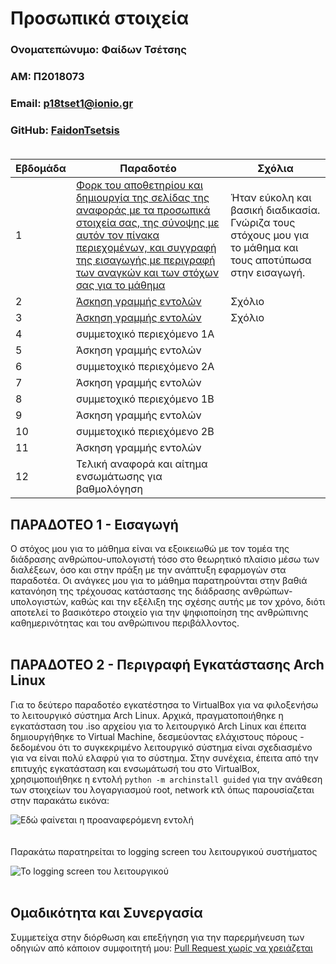 # Προσωπικά στοιχεία

### Ονοματεπώνυμο: Φαίδων Τσέτσης

### ΑΜ: Π2018073 

### Email: p18tset1@ionio.gr

### GitHub: [FaidonTsetsis](https://github.com/FaidonTsetsis) <br><br>



| Εβδομάδα | Παραδοτέο | Σχόλια |
| --- | --- | --- |
| 1 | [Φορκ του αποθετηρίου και δημιουργία της σελίδας της αναφοράς με τα προσωπικά στοιχεία σας, της σύνοψης με αυτόν τον πίνακα περιεχομένων, και συγγραφή της εισαγωγής με περιγραφή των αναγκών και των στόχων σας για το μάθημα](#παραδοτεο-1---εισαγωγή) | Ήταν εύκολη και βασική διαδικασία. Γνώριζα τους στόχους μου για το μάθημα και τους αποτύπωσα στην εισαγωγή.| Ήταν εύκολη και βασική διαδικασία. Γνώριζα τους στόχους μου για το μάθημα και τους αποτύπωσα στην εισαγωγή. |
| 2 | [Άσκηση γραμμής εντολών](#παραδοτεο-2---περιγραφή-εγκατάστασης-arch-linux) | Σχόλιο |
| 3 | [Άσκηση γραμμής εντολών](#παραδοτεο-3---post-installation-arch-linux) |Σχόλιο |
| 4 | συμμετοχικό περιεχόμενο 1A |
| 5 | Άσκηση γραμμής εντολών |
| 6 | συμμετοχικό περιεχόμενο 2A |
| 7 | Άσκηση γραμμής εντολών |
| 8 | συμμετοχικό περιεχόμενο 1B |
| 9 | Άσκηση γραμμής εντολών |
| 10 | συμμετοχικό περιεχόμενο 2B |
| 11 | Άσκηση γραμμής εντολών |
| 12 | Τελική αναφορά και αίτημα ενσωμάτωσης για βαθμολόγηση |

## ΠΑΡΑΔΟΤΕΟ 1 - Εισαγωγή

Ο στόχος μου για το μάθημα είναι να εξοικειωθώ με τον τομέα της διάδρασης ανθρώπου-υπολογιστή τόσο στο θεωρητικό πλαίσιο μέσω των διαλέξεων, όσο και στην πράξη με την ανάπτυξη εφαρμογών στα παραδοτέα. Οι ανάγκες μου για το μάθημα παρατηρούνται στην βαθιά κατανόηση της τρέχουσας κατάστασης της διάδρασης ανθρώπων-υπολογιστών, καθώς και την εξέλιξη της σχέσης αυτής με τον χρόνο, διότι αποτελεί το βασικότερο στοιχείο για την ψηφιοποίηση της ανθρώπινης καθημερινότητας και του ανθρώπινου περιβάλλοντος. <br><br>

## ΠΑΡΑΔΟΤΕΟ 2 - Περιγραφή Εγκατάστασης Arch Linux

Για το δεύτερο παραδοτέο εγκατέστησα το VirtualBox για να φιλοξενήσω το λειτουργικό σύστημα Arch Linux. Αρχικά, πραγματοποιήθηκε η εγκατάσταση του .iso αρχείου για το λειτουργικό Arch Linux και έπειτα δημιουργήθηκε το Virtual Machine, δεσμεύοντας ελάχιστους πόρους - δεδομένου ότι το συγκεκριμένο λειτουργικό σύστημα είναι σχεδιασμένο για να είναι πολύ ελαφρύ για το σύστημα. Στην συνέχεια, έπειτα από την επιτυχής εγκατάσταση και ενσωμάτωσή του στο VirtualBox, χρησιμοποιήθηκε η εντολή ```python -m archinstall guided``` για την ανάθεση των στοιχείων του λογαργιασμού root, network κτλ όπως παρουσίαζεται στην παρακάτω εικόνα:

![Εδώ φαίνεται η προαναφερόμενη εντολή](https://user-images.githubusercontent.com/44473403/141696486-73c4b72a-caf2-4675-a98b-c8a78927c42d.png) <br>
<br><br> 
Παρακάτω παρατηρείται το logging screen του λειτουργικού συστήματος


![Το logging screen του λειτουργικού](https://user-images.githubusercontent.com/44473403/141697210-f7ecd644-2da4-457b-b9e6-a4dc80c675df.png) <br><br>




## Ομαδικότητα και Συνεργασία

Συμμετείχα στην διόρθωση και επεξήγηση για την παρερμήνευση των οδηγιών από κάποιον συμφοιτητή μου: [Pull Request χωρίς να χρειάζεται](https://github.com/courses-ionio/hci/pull/1560)
